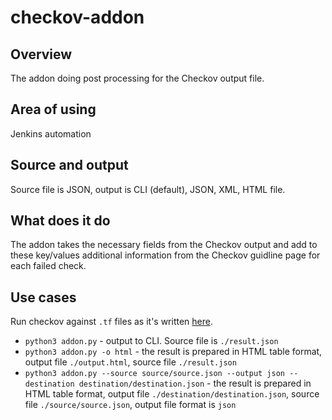 # checkov-addon

## Overview

The addon doing post processing for the Checkov output file.

## Area of using

Jenkins automation

## Source and output

Source file is JSON, output is CLI (default), JSON, XML, HTML file.

## What does it do

The addon takes the necessary fields from the Checkov output and add to these key/values additional information from the Checkov guidline page for each failed check.

## Use cases

Run checkov against `.tf` files as it's written [here](https://www.checkov.io/4.Integrations/Jenkins.html).

* `python3 addon.py` - output to CLI. Source file is `./result.json`
* `python3 addon.py -o html` - the result is prepared in HTML table format, output file `./output.html`, source file `./result.json`
* `python3 addon.py --source source/source.json --output json --destination destination/destination.json` - the result is prepared in HTML table format, output file `./destination/destination.json`, source file `./source/source.json`, output file format is `json`
